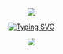 <p align="center">
<img src="[https://capsule-render.vercel.app/api?type=waving&color=timeGradient&height=250&section=header&text=HI%20THERE!&fontSize=80&fontAlign=50&fontAlignY=30&animation=twinkling](https://capsule-render.vercel.app/api?type=waving&height=300&color=gradient&text=Hi%20THERE!&section=header&reversal=true)" />
</p>

<p align="center">
<a href="https://git.io/typing-svg"><img src="https://readme-typing-svg.demolab.com?font=Fira+Code&pause=1000&center=%E5%81%87&vCenter=%E5%81%87&repeat=%E7%9C%9F&random=%E5%81%87&width=435&lines=Welcome+to+my+Github+profile+page!;I'm+YangHE%2Cfrom+Chinese!" alt="Typing SVG" /></a>
</p>

<p align="center">
<img align="center" src="https://skillicons.dev/icons?i=py,c,cpp,css,html,astro,md,github,vscode,pycharm,ps&theme=dark" />
</p>
